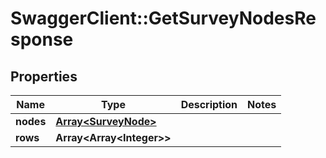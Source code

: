 # SwaggerClient::GetSurveyNodesResponse

## Properties
Name | Type | Description | Notes
------------ | ------------- | ------------- | -------------
**nodes** | [**Array&lt;SurveyNode&gt;**](SurveyNode.md) |  | 
**rows** | **Array&lt;Array&lt;Integer&gt;&gt;** |  | 


